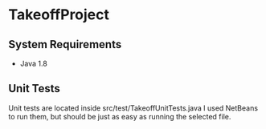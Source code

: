 # TakeoffProject

## System Requirements
  * Java 1.8
  
## Unit Tests
  Unit tests are located inside src/test/TakeoffUnitTests.java I used NetBeans to run them, but should be just as easy as running the selected file.
